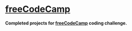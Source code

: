 # [freeCodeCamp](https://www.freecodecamp.org)

<b>Completed projects for [freeCodeCamp](https://www.freecodecamp.org) coding challenge.</b>
